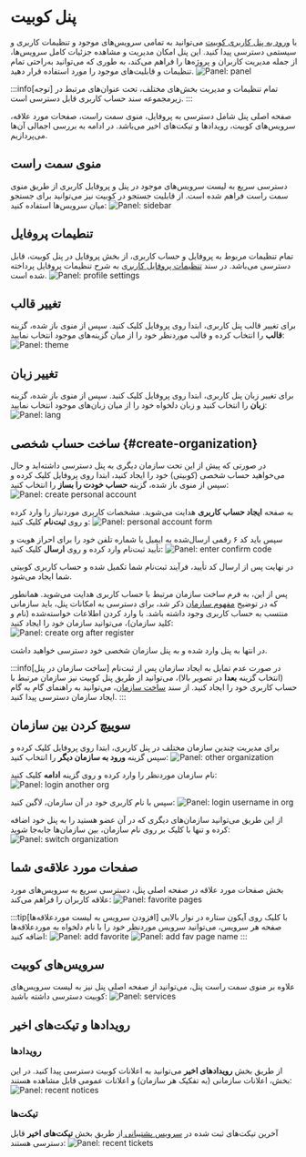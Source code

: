 # پنل کوبیت

با [ورود به پنل کاربری کوبیت](https://panel.kubit.ir/fa/login) می‌توانید به تمامی سرویس‌های موجود و تنظیمات کاربری و سیستمی دسترسی پیدا کنید. این پنل امکان مدیریت و مشاهده جزئیات کامل سرویس‌ها، از جمله مدیریت کاربران و پروژه‌ها را فراهم می‌کند، به طوری که می‌توانید به‌راحتی تمام تنظیمات و قابلیت‌های موجود را مورد استفاده قرار دهید.
![Panel: panel](img/panel.png)

:::info[توجه]
تمام تنظیمات و مدیریت بخش‌های مختلف، تحت عنوان‌های مرتبط در زیرمجموعه سند حساب کاربری قابل دسترسی است.
:::

صفحه اصلی پنل شامل دسترسی به پروفایل، منوی سمت راست، صفحات مورد علاقه، سرویس‌های کوبیت، رویدادها و تیکت‌های اخیر می‌باشد. در ادامه به بررسی اجمالی آن‌ها می‌پردازیم.

## منوی سمت راست

دسترسی سریع به لیست سرویس‌های موجود در پنل و پروفایل کاربری از طریق منوی سمت راست فراهم شده است. از قابلیت جستجو در کوبیت نیز می‌توانید برای جستجو میان سرویس‌ها استفاده کنید:
![Panel: sidebar](img/sidebar.png)

## تنطیمات پروفایل

تمام تنظیمات مربوط به پروفایل و حساب کاربری، از بخش پروفایل در پنل کوبیت، قابل دسترسی می‌باشد. در سند [تنظیمات پروفایل کاربری](../profile-settings) به شرح تنظیمات پروفایل پرداخته شده است.
![Panel: profile settings](img/profile-settings.png)

## تغییر قالب

برای تغییر قالب پنل کاربری، ابتدا روی پروفایل کلیک کنید. سپس از منوی باز شده، گزینه **قالب** را انتخاب کرده و قالب موردنظر خود را از میان گزینه‌های موجود انتخاب نمایید:
![Panel: theme](img/theme.png)

## تغییر زبان

برای تغییر زبان پنل کاربری، ابتدا روی پروفایل کلیک کنید. سپس از منوی باز شده، گزینه **زبان** را انتخاب کنید و زبان دلخواه خود را از میان زبان‌های موجود انتخاب نمایید:
![Panel: lang](img/lang.png)

## ساخت حساب شخصی {#create-organization}

در صورتی که پیش از این تحت سازمان دیگری به پنل دسترسی داشته‌اید و حال می‌خواهید حساب شخصی (کوبیتی) خود را ایجاد کنید، ابتدا روی پروفایل کلیک کرده و سپس از منوی باز شده، گزینه **حساب خودت را بساز** را انتخاب کنید:
![Panel: create personal account](img/create-personal-account.png)

به صفحه **ایجاد حساب کاربری** هدایت می‌شوید. مشخصات کاربری موردنیاز را وارد کرده و روی **ثبت‌نام** کلیک کنید:
![Panel: personal account form](img/register-form.png)

سپس باید کد ۶ رقمی ارسال‌شده به ایمیل یا شماره تلفن خود را برای احراز هویت و تأیید ثبت‌نام وارد کرده و روی **ارسال** کلیک کنید:
![Panel: enter confirm code](img/enter-confirm-code-register.png)

در نهایت پس از ارسال کد تأیید، فرآیند ثبت‌نام شما تکمیل شده و حساب کاربری کوبیتی شما ایجاد می‌شود.

پس از این، به فرم ساخت سازمان مرتبط با حساب کاربری هدایت می‌شوید. همانطور که در توضیح [مفهوم سازمان](../..#organization) ذکر شد، برای دسترسی به امکانات پنل، باید سازمانی منتسب به حساب کاربری وجود داشته باشد.
با وارد کردن اطلاعات خواسته‌شده (نام و کلید سازمان)، می‌توانید سازمان خود را ایجاد کنید:
![Panel: create org after register](img/create-org-after-register.png)

در انتها به پنل وارد شده و به پنل سازمان شخصی خود دسترسی خواهید داشت.

:::info[ساخت سازمان در پنل]
در صورت عدم تمایل به ایجاد سازمان پس از ثبت‌نام (انتخاب گزینه **بعدا** در تصویر بالا)، می‌توانید از طریق پنل کوبیت نیز سازمان مرتبط با حساب کاربری خود را ایجاد کنید. از سند [ساخت سازمان](../create-organization)، می‌توانید به راهنمای گام به گام ایجاد سازمان دسترسی پیدا کنید.
:::

## سوییچ کردن بین سازمان

برای مدیریت چندین سازمان مختلف در پنل کاربری، ابتدا روی پروفایل کلیک کرده و سپس گزینه **ورود به سازمان دیگر** را انتخاب کنید:
![Panel: other organization](img/other-organization.png)

نام سازمان موردنظر را وارد کرده و روی گزینه **ادامه** کلیک کنید:
![Panel: login another org](img/enter-org-name.png)

سپس با نام کاربری خود در آن سازمان، لاگین کنید:
![Panel: login username in org](img/enter-username-in-org.png)

از این طریق می‌توانید سازمان‌های دیگری که در آن عضو هستید را به پنل خود اضافه کرده و تنها با کلیک بر روی نام سازمان، بین سازمان‌ها جابه‌جا شوید:
![Panel: switch organization](img/switch-organization.png)

## صفحات مورد علاقه‌ی شما

بخش صفحات مورد علاقه در صفحه اصلی پنل، دسترسی سریع به سرویس‌های مورد علاقه کاربران را فراهم می‌کند:
![Panel: favorite pages](img/favorite-pages.png)

:::tip[افزودن سرویس به لیست موردعلاقه‌ها]
با کلیک روی آیکون ستاره در نوار بالایی صفحه هر سرویس، می‌توانید سرویس موردنظر خود را با نام دلخواه به موردعلاقه‌ها اضافه کنید:
![Panel: add favorite](img/add-favorite.png)
![Panel: add fav page name](img/favorite-page-name.png)
:::

## سرویس‌های کوبیت

علاوه بر منوی سمت راست پنل، می‌توانید از صفحه اصلی پنل نیز به لیست سرویس‌های کوبیت دسترسی داشته باشید:
![Panel: services](img/services.png)

## رویدادها و تیکت‌های اخیر

### رویدادها

از طریق بخش **رویدادهای اخیر** می‌توانید به اعلانات کوبیت دسترسی پیدا کنید. در این بخش، اعلانات سازمانی (به تفکیک هر سازمان) و اعلانات عمومی قابل مشاهده هستند:
![Panel: recent notices](img/recent-notices.png)

### تیکت‌ها

آخرین تیکت‌های ثبت شده در [سرویس پشتیبانی ](../../ticketing) از طریق بخش **تیکت‌های اخیر** قابل دسترسی هستند:
![Panel: recent tickets](img/recent-tickets.png)
